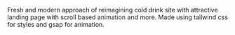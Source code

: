 Fresh and modern approach of reimagining cold drink site with attractive landing page with scroll based animation and more.
Made using tailwind css for styles and gsap for animation.

